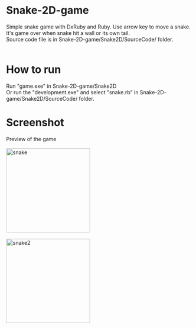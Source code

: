 # Snake-2D-game
Simple snake game with DxRuby and Ruby. Use arrow key to move a snake. It's game over when snake hit a wall or its own tail.<br>
Source code file is in Snake-2D-game/Snake2D/SourceCode/ folder.
<br><br>

# How to run
Run "game.exe" in Snake-2D-game/Snake2D <br>
Or run the "development.exe" and select "snake.rb" in Snake-2D-game/Snake2D/SourceCode/ folder.
<br>
# Screenshot
Preview of the game<br><br>
<img width="227" alt="snake" src="https://user-images.githubusercontent.com/69473375/133964179-38a3897d-e3d0-4251-827e-303d908a97f7.PNG"><br><br>
<img width="227" alt="snake2" src="https://user-images.githubusercontent.com/69473375/133964184-13f98be7-2fa6-424a-8592-d4d060560d94.PNG">
>
